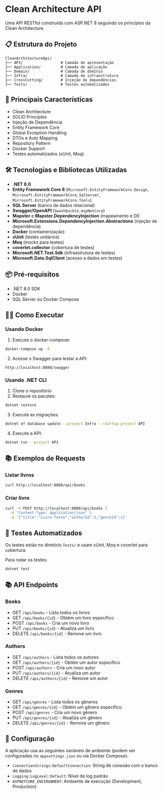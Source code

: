# Clean Architecture API

Uma API RESTful construída com ASP.NET 8 seguindo os princípios da Clean Architecture.

## 📋 Estrutura do Projeto

```
CleanArchitectureApi/
├── API/                 # Camada de apresentação
├── Application/         # Camada de aplicação
├── Domain/              # Camada de domínio
├── Infra/               # Camada de infraestrutura
├── CrossCutting/        # Injeção de dependências
├── Tests/               # Testes automatizados
```

## 🚀 Principais Características

- Clean Architecture
- SOLID Principles
- Injeção de Dependência
- Entity Framework Core
- Global Exception Handling
- DTOs e Auto Mapping
- Repository Pattern
- Docker Support
- Testes automatizados (xUnit, Moq)

## 🛠️ Tecnologias e Bibliotecas Utilizadas

- **.NET 8.0**
- **Entity Framework Core 8** (`Microsoft.EntityFrameworkCore.Design`, `Microsoft.EntityFrameworkCore.SqlServer`, `Microsoft.EntityFrameworkCore.Tools`)
- **SQL Server** (banco de dados relacional)
- **Swagger/OpenAPI** (`Swashbuckle.AspNetCore`)
- **Mapster** e **Mapster.DependencyInjection** (mapeamento e DI)
- **Microsoft.Extensions.DependencyInjection.Abstractions** (injeção de dependência)
- **Docker** (containerização)
- **xUnit** (testes unitários)
- **Moq** (mocks para testes)
- **coverlet.collector** (cobertura de testes)
- **Microsoft.NET.Test.Sdk** (infraestrutura de testes)
- **Microsoft.Data.SqlClient** (acesso a dados em testes)

## 📦 Pré-requisitos

- .NET 8.0 SDK
- Docker
- SQL Server ou Docker Compose

## 🏃‍♂️ Como Executar

### Usando Docker

1. Execute o docker-compose:

```bash
docker-compose up -d
```

2. Acesse o Swagger para testar a API:

```
http://localhost:8080/swagger
```

### Usando .NET CLI

1. Clone o repositório
2. Restaure os pacotes:

```bash
dotnet restore
```

3. Execute as migrações:

```bash
dotnet ef database update --project Infra --startup-project API
```

4. Execute a API:

```bash
dotnet run --project API
```

## 📚 Exemplos de Requests

### Listar livros

```bash
curl http://localhost:8080/api/books
```

### Criar livro

```bash
curl -X POST http://localhost:8080/api/books \
  -H "Content-Type: application/json" \
  -d '{"title":"Livro Teste","authorId":1,"genreId":1}'
```

## 🔬 Testes Automatizados

Os testes estão no diretório `Tests/` e usam xUnit, Moq e coverlet para cobertura.

Para rodar os testes:

```bash
dotnet test
```

## 📚 API Endpoints

### Books

- GET `/api/books` - Lista todos os livros
- GET `/api/books/{id}` - Obtém um livro específico
- POST `/api/books` - Cria um novo livro
- PUT `/api/books/{id}` - Atualiza um livro
- DELETE `/api/books/{id}` - Remove um livro

### Authors

- GET `/api/authors` - Lista todos os autores
- GET `/api/authors/{id}` - Obtém um autor específico
- POST `/api/authors` - Cria um novo autor
- PUT `/api/authors/{id}` - Atualiza um autor
- DELETE `/api/authors/{id}` - Remove um autor

### Genres

- GET `/api/genres` - Lista todos os gêneros
- GET `/api/genres/{id}` - Obtém um gênero específico
- POST `/api/genres` - Cria um novo gênero
- PUT `/api/genres/{id}` - Atualiza um gênero
- DELETE `/api/genres/{id}` - Remove um gênero

## 🔧 Configuração

A aplicação usa as seguintes variáveis de ambiente (podem ser configuradas no `appsettings.json` ou via Docker Compose):

- `ConnectionStrings:DefaultConnection`: String de conexão com o banco de dados
- `Logging:LogLevel:Default`: Nível de log padrão
- `ASPNETCORE_ENVIRONMENT`: Ambiente de execução (Development, Production)
